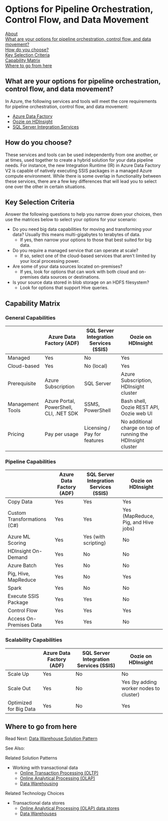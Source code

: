 # Options for Pipeline Orchestration, Control Flow, and Data Movement

[About]()  
[What are your options for pipeline orchestration, control flow, and data movement?](#options)  
[How do you choose?](#howtochoose)  
[Key Selection Criteria](#criteria)  
[Capability Matrix](#matrix)   
[Where to go from here](#wheretogo)  

<a name="about"></a>

## <a name="options"></a> What are your options for pipeline orchestration, control flow, and data movement?
In Azure, the following services and tools will meet the core requirements for pipeline orchestration, control flow, and data movement:

- [Azure Data Factory](https://docs.microsoft.com/azure/data-factory/)
- [Oozie on HDInsight](https://docs.microsoft.com/azure/hdinsight/hdinsight-use-oozie-linux-mac)
- [SQL Server Integration Services](https://docs.microsoft.com/sql/integration-services/sql-server-integration-services)

## <a name="howtochoose"></a> How do you choose?
These services and tools can be used independently from one another, or at times, used together to create a hybrid solution for your data pipeline needs. For instance, the new Integration Runtime (IR) in Azure Data Factory V2 is capable of natively executing SSIS packages in a managed Azure compute environment. While there is some overlap in functionality between these services, there are a few key differences that will lead you to select one over the other in certain situations.

## <a name="criteria"></a> Key Selection Criteria

Answer the following questions to help you narrow down your choices, then use the matrices below to select your options for your scenario:

- Do you need big data capabilities for moving and transforming your data? Usually this means multi-gigabytes to terabytes of data.
    - If yes, then narrow your options to those that best suited for big data.
- Do you require a managed service that can operate at scale?
    - If so, select one of the cloud-based services that aren't limited by your local processing power.
- Are some of your data sources located on-premises?
    - If yes, look for options that can work with both cloud and on-premises data sources or destinations.
- Is your source data stored in blob storage on an HDFS filesystem?
    - Look for options that support Hive queries.

## <a name="matrix"></a> Capability Matrix

### General Capabilities

| | Azure Data Factory (ADF) | SQL Server Integration Services (SSIS) | Oozie on HDInsight
| --- | --- | --- | --- |
| Managed | Yes | No | Yes |
| Cloud-based | Yes | No (local) | Yes |
| Prerequisite | Azure Subscription | SQL Server  | Azure Subscription, HDInsight cluster |
| Management Tools | Azure Portal, PowerShell, CLI, .NET SDK | SSMS, PowerShell | Bash shell, Oozie REST API, Oozie web UI |
| Pricing | Pay per usage | Licensing / Pay for features | No additional charge on top of running the HDInsight cluster |

### Pipeline Capabilities

| | Azure Data Factory (ADF) | SQL Server Integration Services (SSIS) | Oozie on HDInsight
| --- | --- | --- | --- |
| Copy Data | Yes | Yes | Yes |
| Custom Transformations (C#) | Yes | Yes | Yes (MapReduce, Pig, and Hive jobs) |
| Azure ML Scoring | Yes | Yes (with scripting) | No |
| HDInsight On-Demand | Yes | No | No |
| Azure Batch | Yes | No | No |
| Pig, Hive, MapReduce | Yes | No | Yes |
| Spark | Yes | No | No |
| Execute SSIS Package | Yes | Yes | No |
| Control Flow | Yes | Yes | Yes |
| Access On-Premises Data | Yes | Yes | No |

### Scalability Capabilities

| | Azure Data Factory (ADF) | SQL Server Integration Services (SSIS) | Oozie on HDInsight
| --- | --- | --- | --- |
| Scale Up | Yes | No | No |
| Scale Out | Yes | No | Yes (by adding worker nodes to cluster) |
| Optimized for Big Data | Yes | No | Yes |

## <a name="wheretogo"></a>Where to go from here
Read Next:
[Data Warehouse Solution Pattern](../solution-patterns/data-warehousing.md)

See Also:

Related Solution Patterns
- Working with transactional data
    - [Online Transaction Processing (OLTP)](../solution-patterns/online-transaction-processing.md)
    - [Online Analytical Processing (OLAP)](../solution-patterns/online-analytical-processing.md)
    - [Data Warehousing](../solution-patterns/data-warehousing.md)

Related Technology Choices
- Transactional data stores
    - [Online Analytical Processing (OLAP) data stores](../technology-choices/olap-data-stores.md)
    - [Data Warehouses](../technology-choices/data-warehouses.md)
